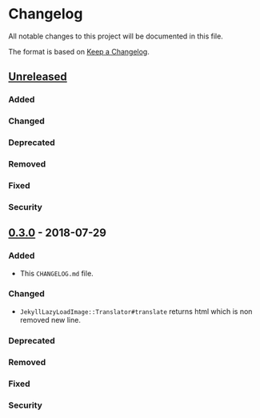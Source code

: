 # Changelog

All notable changes to this project will be documented in this file.

The format is based on [Keep a Changelog](http://keepachangelog.com/).

## [Unreleased]
### Added

### Changed

### Deprecated

### Removed

### Fixed

### Security

## [0.3.0] - 2018-07-29
### Added

- This `CHANGELOG.md` file.

### Changed

- `JekyllLazyLoadImage::Translator#translate` returns html which is non removed new line.

### Deprecated

### Removed

### Fixed

### Security


[Unreleased]: https://github.com/kenchan0130/jekyll-lazy-load-image/compare/v0.3.0...HEAD
[0.3.0]: https://github.com/kenchan0130/jekyll-lazy-load-image/compare/v0.2.1...v0.3.0
